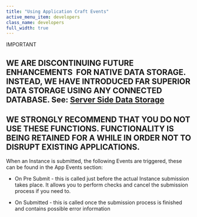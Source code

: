 ```yaml
---
title: "Using Application Craft Events"
active_menu_item: developers
class_name: developers
full_width: true
---
```



IMPORTANT

## WE ARE DISCONTINUING FUTURE ENHANCEMENTS  FOR NATIVE DATA STORAGE. INSTEAD, WE HAVE INTRODUCED FAR SUPERIOR DATA STORAGE USING ANY CONNECTED DATABASE. See: [Server Side Data Storage](../../../../../../../../data-storage/server-side-data-storage/index.htm)

## WE STRONGLY RECOMMEND THAT YOU DO NOT USE THESE FUNCTIONS. FUNCTIONALITY IS BEING RETAINED FOR A WHILE IN ORDER NOT TO DISRUPT EXISTING APPLICATIONS.

When an Instance is submitted, the following Events are triggered, these can be found in the App Events section:

 - On Pre Submit - this is called just before the actual Instance submission takes place. It allows you to perform checks and cancel the submission process if you need to.

 - On Submitted - this is called once the submission process is finished and contains possible error information

